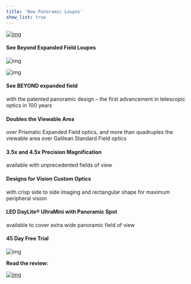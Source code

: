 ```yaml
---
title: 'New Panoramic Loupes'
show_list: true
---
```


[![img](https://www.designsforvision.com/DentImg/PanoReality.png)](https://www.designsforvision.com/Reality/PanoLoupesFirstLook_Web.pdf)

#### See Beyond Expanded Field Loupes

![img](https://www.designsforvision.com/DentImg/Pano4_5x.png)

![img](https://www.designsforvision.com/DentImg/Pano3_5x.png)

#### See BEYOND expanded field

with the patented panoramic design –
the first advancement in telescopic optics
in 100 years

#### Doubles the Viewable Area

over Prismatic Expanded Field optics,
and more than quadruples the viewable area
over Galilean Standard Field optics

#### 3.5x and 4.5x Precision Magnification

available with unprecedented fields of view

#### Designs for Vision Custom Optics

with crisp side to side imaging and rectangular
shape for maximum peripheral vision

#### LED DayLite® UltraMini with Panoramic Spot

available to cover extra wide panoramic field of view

#### 45 Day Free Trial

![img](https://www.designsforvision.com/DentImg/PanoCircle.png)

**Read the review:**

[![img](https://www.designsforvision.com/Reality/FirstLook2019.png)](https://www.designsforvision.com/Reality/PanoLoupesFirstLook_Web.pdf)
